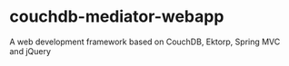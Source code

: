 couchdb-mediator-webapp
=======================

A web development framework based on CouchDB, Ektorp, Spring MVC and jQuery